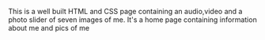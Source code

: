 This is a well built HTML and CSS page containing an audio,video and a photo slider of seven images of me.
It's a home page containing information  about me and pics of me
